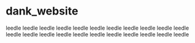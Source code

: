 # dank_website
leedle leedle leedle leedle leedle leedle leedle leedle leedle leedle leedle leedle leedle leedle leedle leedle leedle leedle leedle leedle leedle leedle 
